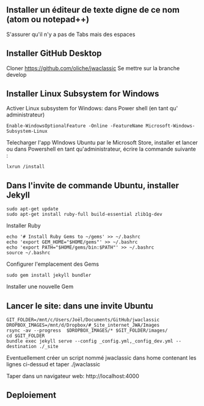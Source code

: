 ## Installer un éditeur de texte digne de ce nom (atom ou notepad++)
S'assurer qu'il n'y a pas de Tabs mais des espaces

## Installer GitHub Desktop
Cloner https://github.com/oliche/jwaclassic
Se mettre sur la branche develop

## Installer Linux Subsystem for Windows

Activer Linux subsystem for Windows: dans Power shell (en tant qu' administrateur)

    Enable-WindowsOptionalFeature -Online -FeatureName Microsoft-Windows-Subsystem-Linux

Telecharger l'app WIndows Ubuntu par le Microsoft Store, installer et lancer
ou dans Powershell en tant qu'administrateur, écrire la commande suivante :

    lxrun /install

## Dans l'invite de commande Ubuntu, installer Jekyll

    sudo apt-get update
    sudo apt-get install ruby-full build-essential zlib1g-dev
Installer Ruby

    echo '# Install Ruby Gems to ~/gems' >> ~/.bashrc
    echo 'export GEM_HOME="$HOME/gems"' >> ~/.bashrc
    echo 'export PATH="$HOME/gems/bin:$PATH"' >> ~/.bashrc
    source ~/.bashrc
Configurer l'emplacement des Gems

    sudo gem install jekyll bundler
Installer une nouvelle Gem


## Lancer le site: dans une invite Ubuntu

    GIT_FOLDER=/mnt/c/Users/Joël/Documents/GitHub/jwaclassic
    DROPBOX_IMAGES=/mnt/d/Dropbox/#_Site_internet_JWA/Images
    rsync -av --progress  $DROPBOX_IMAGES/* $GIT_FOLDER/images/
    cd $GIT_FOLDER
    bundle exec jekyll serve --config _config.yml,_config_dev.yml --destination ./_site

Eventuellement créer un script nommé jwaclassic dans home contenant les lignes ci-dessud et taper
    ./jwaclassic

Taper dans un navigateur web:
    http://localhost:4000


## Deploiement
